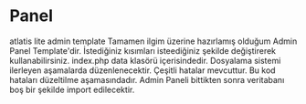 # Panel
atlatis lite admin template
Tamamen ilgim üzerine hazırlamış olduğum Admin Panel Template'dir. İstediğiniz kısımları isteediğiniz şekilde değiştirerek kullanabilirsiniz.
index.php data klasörü içerisindedir. Dosyalama sistemi ilerleyen aşamalarda düzenlenecektir.
Çeşitli hatalar mevcuttur. Bu kod hataları düzeltilme aşamasındadır.
Admin Paneli bittikten sonra veritabanı boş bir şekilde import edilecektir.

